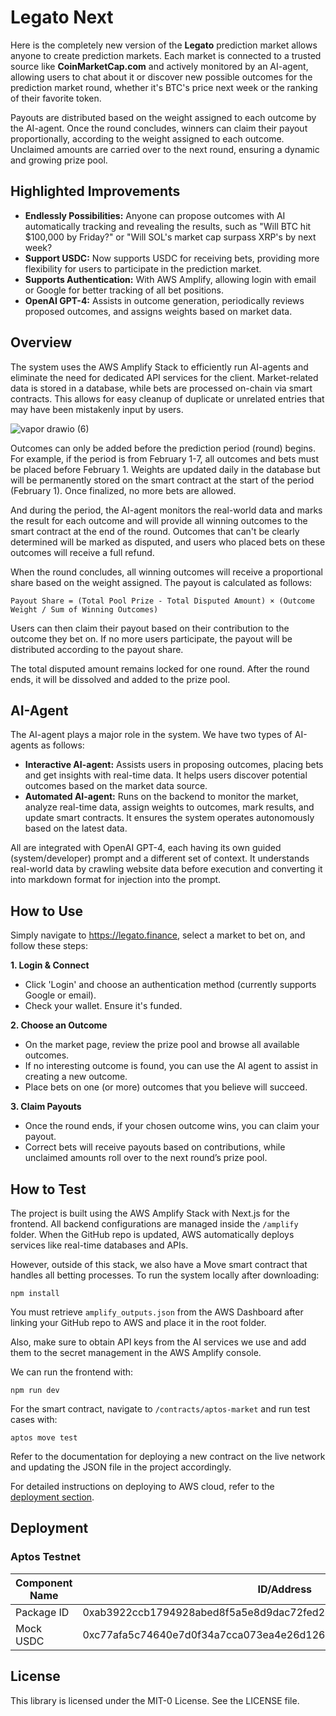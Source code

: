 # Legato Next

Here is the completely new version of the **Legato** prediction market allows anyone to create prediction markets. Each market is connected to a trusted source like **CoinMarketCap.com** and actively monitored by an AI-agent, allowing users to chat about it or discover new possible outcomes for the prediction market round, whether it's BTC's price next week or the ranking of their favorite token.

Payouts are distributed based on the weight assigned to each outcome by the AI-agent. Once the round concludes, winners can claim their payout proportionally, according to the weight assigned to each outcome. Unclaimed amounts are carried over to the next round, ensuring a dynamic and growing prize pool.

## Highlighted Improvements
- **Endlessly Possibilities:** Anyone can propose outcomes with AI automatically tracking and revealing the results, such as "Will BTC hit $100,000 by Friday?" or "Will SOL's market cap surpass XRP's by next week?
- **Support USDC:** Now supports USDC for receiving bets, providing more flexibility for users to participate in the prediction market.
- **Supports Authentication:**  With AWS Amplify, allowing login with email or Google for better tracking of all bet positions.
- **OpenAI GPT-4:** Assists in outcome generation, periodically reviews proposed outcomes, and assigns weights based on market data.

## Overview

The system uses the AWS Amplify Stack to efficiently run AI-agents and eliminate the need for dedicated API services for the client. Market-related data is stored in a database, while bets are processed on-chain via smart contracts. This allows for easy cleanup of duplicate or unrelated entries that may have been mistakenly input by users.

![vapor drawio (6)](https://github.com/user-attachments/assets/00ed2d46-b05a-41a0-8fbb-f6d559570ba5)

Outcomes can only be added before the prediction period (round) begins. For example, if the period is from February 1-7, all outcomes and bets must be placed before February 1. Weights are updated daily in the database but will be permanently stored on the smart contract at the start of the period (February 1). Once finalized, no more bets are allowed.
 
And during the period, the AI-agent monitors the real-world data and marks the result for each outcome and will provide all winning outcomes to the smart contract at the end of the round. Outcomes that can't be clearly determined will be marked as disputed, and users who placed bets on these outcomes will receive a full refund.

When the round concludes, all winning outcomes will receive a proportional share based on the weight assigned. The payout is calculated as follows:

```
Payout Share = (Total Pool Prize - Total Disputed Amount) × (Outcome Weight / Sum of Winning Outcomes)
```
Users can then claim their payout based on their contribution to the outcome they bet on. If no more users participate, the payout will be distributed according to the payout share. 

The total disputed amount remains locked for one round. After the round ends, it will be dissolved and added to the prize pool.

## AI-Agent
The AI-agent plays a major role in the system. We have two types of AI-agents as follows:

- **Interactive AI-agent:** Assists users in proposing outcomes, placing bets and get insights with real-time data. It helps users discover potential outcomes based on the market data source.
- **Automated AI-agent:** Runs on the backend to monitor the market, analyze real-time data, assign weights to outcomes, mark results, and update smart contracts. It ensures the system operates autonomously based on the latest data.

All are integrated with OpenAI GPT-4, each having its own guided (system/developer) prompt and a different set of context. It understands real-world data by crawling website data before execution and converting it into markdown format for injection into the prompt.

## How to Use

Simply navigate to https://legato.finance, select a market to bet on, and follow these steps:

**1. Login & Connect**

* Click 'Login' and choose an authentication method (currently supports Google or email).
* Check your wallet. Ensure it's funded.

**2. Choose an Outcome**

* On the market page, review the prize pool and browse all available outcomes.
* If no interesting outcome is found, you can use the AI agent to assist in creating a new outcome.
* Place bets on one (or more) outcomes that you believe will succeed.

**3. Claim Payouts**

* Once the round ends, if your chosen outcome wins, you can claim your payout.
* Correct bets will receive payouts based on contributions, while unclaimed amounts roll over to the next round’s prize pool.

## How to Test

The project is built using the AWS Amplify Stack with Next.js for the frontend. All backend configurations are managed inside the `/amplify` folder. When the GitHub repo is updated, AWS automatically deploys services like real-time databases and APIs. 

However, outside of this stack, we also have a Move smart contract that handles all betting processes. To run the system locally after downloading:

```
npm install
```

You must retrieve `amplify_outputs.json` from the AWS Dashboard after linking your GitHub repo to AWS and place it in the root folder. 

Also, make sure to obtain API keys from the AI services we use and add them to the secret management in the AWS Amplify console.

We can run the frontend with:

```
npm run dev
```

For the smart contract, navigate to `/contracts/aptos-market` and run test cases with:

```
aptos move test
```

Refer to the documentation for deploying a new contract on the live network and updating the JSON file in the project accordingly.

For detailed instructions on deploying to AWS cloud, refer to the [deployment section](https://docs.amplify.aws/nextjs/start/quickstart/nextjs-app-router-client-components/#deploy-a-fullstack-app-to-aws).

## Deployment

### Aptos Testnet

Component Name | ID/Address
--- | --- 
Package ID |  0xab3922ccb1794928abed8f5a5e8d9dac72fed24f88077e46593bed47dcdb7775
Mock USDC | 0xc77afa5c74640e7d0f34a7cca073ea4e26d126c60c261b5c2b16c97ac6484f01

## License

This library is licensed under the MIT-0 License. See the LICENSE file.
